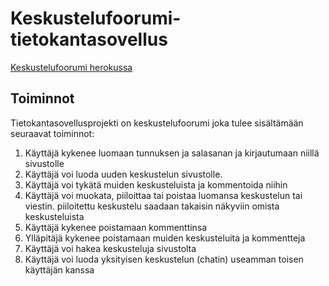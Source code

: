 # Keskustelufoorumi-tietokantasovellus

[Keskustelufoorumi herokussa](https://gentle-journey-62073.herokuapp.com/)

## Toiminnot
 Tietokantasovellusprojekti on keskustelufoorumi joka tulee sisältämään seuraavat toiminnot:
 1. Käyttäjä kykenee luomaan tunnuksen ja salasanan ja kirjautumaan niillä sivustolle
 2. Käyttäjä voi luoda uuden keskustelun sivustolle.
 3. Käyttäjä voi tykätä muiden keskusteluista ja kommentoida niihin
 4. Käyttäjä voi muokata, piiloittaa tai poistaa luomansa keskustelun tai viestin. piiloitettu keskustelu saadaan takaisin näkyviin omista keskusteluista 
 5. Käyttäjä kykenee poistamaan kommenttinsa
 6. Ylläpitäjä kykenee poistamaan muiden keskusteluita ja kommentteja
 7. Käyttäjä voi hakea keskusteluja sivustolta
 8. Käyttäjä voi luoda yksityisen keskustelun (chatin) useamman toisen käyttäjän kanssa


